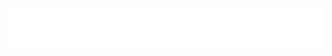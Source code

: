 <h1 align="center">
  <img src="https://raw.githubusercontent.com/bbodine1/bbodine1/main/name.svg" alt="Brad Bodine" />
</h1>

<!--
**bbodine1/bbodine1** is a ✨ _special_ ✨ repository because its `README.md` (this file) appears on your GitHub profile.

Here are some ideas to get you started:

- 🔭 I’m currently working on ...
- 🌱 I’m currently learning ...
- 👯 I’m looking to collaborate on ...
- 🤔 I’m looking for help with ...
- 💬 Ask me about ...
- 📫 How to reach me: ...
- 😄 Pronouns: ...
- ⚡ Fun fact: ...
-->
